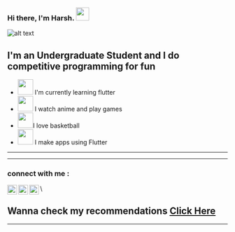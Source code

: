 ### Hi there, I'm Harsh. <img src="https://media.giphy.com/media/hvRJCLFzcasrR4ia7z/giphy.gif" width="30px">

![alt text](https://images-wixmp-ed30a86b8c4ca887773594c2.wixmp.com/f/44852ce1-571f-4426-872e-45b6f3e755c9/d26kpd4-9e7628fa-2768-42ea-bcf3-3d29c923c173.jpg?token=eyJ0eXAiOiJKV1QiLCJhbGciOiJIUzI1NiJ9.eyJzdWIiOiJ1cm46YXBwOjdlMGQxODg5ODIyNjQzNzNhNWYwZDQxNWVhMGQyNmUwIiwiaXNzIjoidXJuOmFwcDo3ZTBkMTg4OTgyMjY0MzczYTVmMGQ0MTVlYTBkMjZlMCIsIm9iaiI6W1t7InBhdGgiOiJcL2ZcLzQ0ODUyY2UxLTU3MWYtNDQyNi04NzJlLTQ1YjZmM2U3NTVjOVwvZDI2a3BkNC05ZTc2MjhmYS0yNzY4LTQyZWEtYmNmMy0zZDI5YzkyM2MxNzMuanBnIn1dXSwiYXVkIjpbInVybjpzZXJ2aWNlOmZpbGUuZG93bmxvYWQiXX0.Zf-oXx3WXUEg1EJnBpGfFuYDYn-2kvXzEaLTdT8192c)

## I'm an Undergraduate Student and I do competitive programming for fun
- <img src="https://cultofthepartyparrot.com/parrots/hd/illuminatiparrot.gif" width="35" height="35"/> I'm currently learning flutter
- <img src="https://cultofthepartyparrot.com/parrots/hd/laptop_parrot.gif" width="35" height="35"/> I watch anime
and play games
- <img src="https://cultofthepartyparrot.com/parrots/hd/hypnoparrotlight.gif" width="35" height="35"/>I love basketball
- <img src="https://cultofthepartyparrot.com/parrots/hd/mustacheparrot.gif" width="35" height="35"/>  I make apps using Flutter
---
---
### connect with me : 

[<img align="left" alt="hurshh | Twitter" width="22px" src="https://cdn.jsdelivr.net/npm/simple-icons@v3/icons/twitter.svg" />][twitter]
[<img align="left" alt="hurshh | LinkedIn" width="22px" src="https://cdn.jsdelivr.net/npm/simple-icons@v3/icons/linkedin.svg" />][linkedin]
[<img align="left" alt="hurshh | Instagram" width="22px" src="https://cdn.jsdelivr.net/npm/simple-icons@v3/icons/instagram.svg" />][instagram] \

[twitter]: https://twitter.com/bhaturawrld
[instagram]: https://www.instagram.com/hursh_rao/
[linkedin]: https://www.linkedin.com/in/harsh-rao-8b97906a/


## Wanna check my recommendations [Click Here](https://github.com/hurshh/animelist/tree/main) 
---

